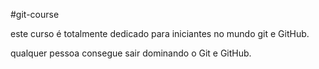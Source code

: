 \#git-course

este curso é totalmente dedicado para iniciantes no mundo git e GitHub.

qualquer pessoa consegue sair dominando o Git e GitHub.

